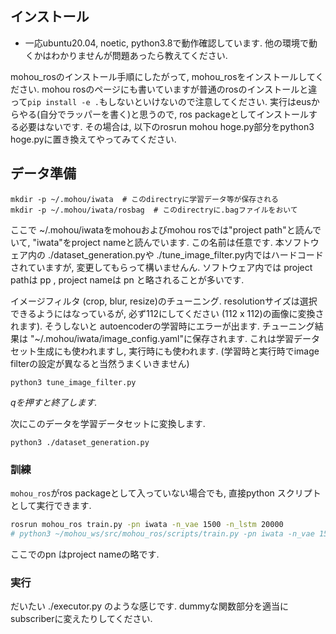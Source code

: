 ## インストール
* 一応ubuntu20.04, noetic, python3.8で動作確認しています. 他の環境で動くかはわかりませんが問題あったら教えてください.

mohou_rosのインストール手順にしたがって, mohou_rosをインストールしてください. mohou rosのページにも書いていますが普通のrosのインストールと違って`pip install -e .`もしないといけないので注意してください.
実行はeusからやる(自分でラッパーを書く)と思うので, ros packageとしてインストールする必要はないです. その場合は, 以下のrosrun mohou hoge.py部分をpython3 hoge.pyに置き換えてやってみてください.

## データ準備
```
mkdir -p ~/.mohou/iwata  # このdirectryに学習データ等が保存される
mkdir -p ~/.mohou/iwata/rosbag  # このdirectryに.bagファイルをおいて
```
ここで ~/.mohou/iwataをmohouおよびmohou rosでは"project path"と読んでいて, "iwata"をproject nameと読んでいます. この名前は任意です. 本ソフトウェア内の ./dataset_generation.pyや ./tune_image_filter.py内ではハードコードされていますが, 変更してもらって構いませんん. ソフトウェア内では project pathは pp , project nameは pn と略されることが多いです.


イメージフィルタ (crop, blur, resize)のチューニング. resolutionサイズは選択できるようにはなっているが, 必ず112にしてください (112 x 112)の画像に変換されます). そうしないと autoencoderの学習時にエラーが出ます. チューニング結果は "~/.mohou/iwata/image_config.yaml"に保存されます. これは学習データセット生成にも使われますし, 実行時にも使われます. (学習時と実行時でimage filterの設定が異なると当然うまくいきません)
```
python3 tune_image_filter.py
```
*qを押すと終了します.*

次にこのデータを学習データセットに変換します.
```
python3 ./dataset_generation.py
```

### 訓練
`mohou_ros`がros packageとして入っていない場合でも, 直接python スクリプトとして実行できます.
```bash
rosrun mohou_ros train.py -pn iwata -n_vae 1500 -n_lstm 20000
# python3 ~/mohou_ws/src/mohou_ros/scripts/train.py -pn iwata -n_vae 1500 -n_lstm 20000  # ros pkacgeとしてmohou rosをいれてないならこれでもいい
```
ここでのpn はproject nameの略です.

### 実行
だいたい ./executor.py のような感じです. dummyな関数部分を適当にsubscriberに変えたりしてください. 
